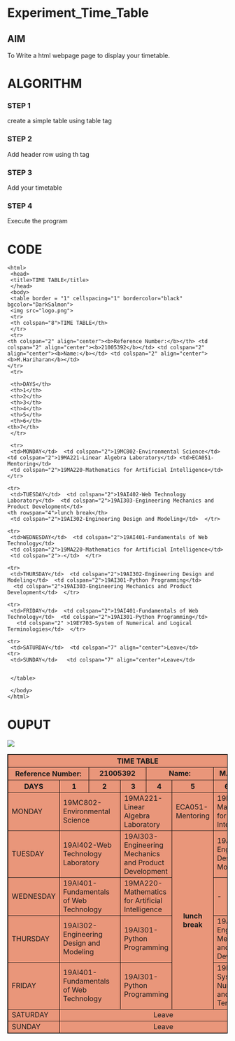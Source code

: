 # Experiment_Time_Table

## AIM
To Write a html webpage page to display your timetable.

# ALGORITHM
### STEP 1
create a simple table using table tag
### STEP 2
Add header row using th tag
### STEP 3
Add your timetable
### STEP 4
Execute the program

# CODE

~~~<!DOCTYPE html> 
<html> 
 <head> 
 <title>TIME TABLE</title> 
 </head> 
 <body> 
 <table border = "1" cellspacing="1" bordercolor="black"  bgcolor="DarkSalmon"> 
 <img src="logo.png">
 <tr> 
 <th colspan="8">TIME TABLE</th> 
 </tr> 
 <tr>
<th colspan="2" align="center"><b>Reference Number:</b></th> <td colspan="2" align="center"><b>21005392</b></td> <td colspan="2" align="center"><b>Name:</b></td> <td colspan="2" align="center"><b>M.Hariharan</b></td>
</tr>
 <tr> 

 <th>DAYS</th> 
 <th>1</th> 
 <th>2</th> 
 <th>3</th> 
 <th>4</th>  
 <th>5</th> 
 <th>6</th>
<th>7</th> 
 </tr> 
  
 <tr> 
 <td>MONDAY</td>  <td colspan="2">19MC802-Environmental Science</td>  <td colspan="2">19MA221-Linear Algebra Laboratory</td> <td>ECA051-Mentoring</td>
 <td colspan="2">19MA220-Mathematics for Artificial Intelligence</td>  </tr>

<tr>
 <td>TUESDAY</td>  <td colspan="2">19AI402-Web Technology Laboratory</td>  <td colspan="2">19AI303-Engineering Mechanics and Product Development</td>
<th rowspan="4">lunch break</th> 
 <td colspan="2">19AI302-Engineering Design and Modeling</td>  </tr>

<tr>
 <td>WEDNESDAY</td>  <td colspan="2">19AI401-Fundamentals of Web Technology</td>   
 <td colspan="2">19MA220-Mathematics for Artificial Intelligence</td>   
 <td colspan="2">-</td>  </tr>

<tr>
 <td>THURSDAY</td>  <td colspan="2">19AI302-Engineering Design and Modeling</td>  <td colspan="2">19AI301-Python Programming</td>  
  <td colspan="2">19AI303-Engineering Mechanics and Product Development</td>  </tr>

<tr>
 <td>FRIDAY</td>  <td colspan="2">19AI401-Fundamentals of Web Technology</td>  <td colspan="2">19AI301-Python Programming</td> 
   <td colspan="2" >19EY703-System of Numerical and Logical Terminologies</td>  </tr>

<tr>
 <td>SATURDAY</td>  <td colspan="7" align="center">Leave</td>  
<tr>
 <td>SUNDAY</td>   <td colspan="7" align="center">Leave</td>

  
 </table> 
  
 </body> 
</html>
~~~

# OUPUT

<!DOCTYPE html> 
<html> 
 <head> 
 <title>TIME TABLE</title> 
 </head> 
 <body> 
 <table border = "1" cellspacing="1" bordercolor="black"  bgcolor="DarkSalmon"> 
 <img src="logo.png">
 <tr> 
 <th colspan="8">TIME TABLE</th> 
 </tr> 
 <tr>
<th colspan="2" align="center"><b>Reference Number:</b></th> <td colspan="2" align="center"><b>21005392</b></td> <td colspan="2" align="center"><b>Name:</b></td> <td colspan="2" align="center"><b>M.Hariharan</b></td>
</tr>
 <tr> 

 <th>DAYS</th> 
 <th>1</th> 
 <th>2</th> 
 <th>3</th> 
 <th>4</th>  
 <th>5</th> 
 <th>6</th>
<th>7</th> 
 </tr> 
  
 <tr> 
 <td>MONDAY</td>  <td colspan="2">19MC802-Environmental Science</td>  <td colspan="2">19MA221-Linear Algebra Laboratory</td> <td>ECA051-Mentoring</td>
 <td colspan="2">19MA220-Mathematics for Artificial Intelligence</td>  </tr>

<tr>
 <td>TUESDAY</td>  <td colspan="2">19AI402-Web Technology Laboratory</td>  <td colspan="2">19AI303-Engineering Mechanics and Product Development</td>
<th rowspan="4">lunch break</th> 
 <td colspan="2">19AI302-Engineering Design and Modeling</td>  </tr>

<tr>
 <td>WEDNESDAY</td>  <td colspan="2">19AI401-Fundamentals of Web Technology</td>   
 <td colspan="2">19MA220-Mathematics for Artificial Intelligence</td>   
 <td colspan="2">-</td>  </tr>

<tr>
 <td>THURSDAY</td>  <td colspan="2">19AI302-Engineering Design and Modeling</td>  <td colspan="2">19AI301-Python Programming</td>  
  <td colspan="2">19AI303-Engineering Mechanics and Product Development</td>  </tr>

<tr>
 <td>FRIDAY</td>  <td colspan="2">19AI401-Fundamentals of Web Technology</td>  <td colspan="2">19AI301-Python Programming</td> 
   <td colspan="2" >19EY703-System of Numerical and Logical Terminologies</td>  </tr>

<tr>
 <td>SATURDAY</td>  <td colspan="7" align="center">Leave</td>  
<tr>
 <td>SUNDAY</td>   <td colspan="7" align="center">Leave</td>

  
 </table> 
  
 </body> 
</html>